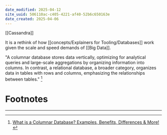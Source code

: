 ```yaml
---
date_modified: 2025-04-12
site_uuid: 506110ac-c405-4221-af40-52b6c650163e
date_created: 2025-04-06
---
```


[[Cassandra]]

It is a rethink of how [[concepts/Explainers for Tooling/Databases]] work given the scale and speed demands of [[Big Data]]. 

"A columnar database stores data vertically, optimizing for analytical queries and large-scale aggregations by organizing information into columns. In contrast, a relational database, a broader category, organizes data in tables with rows and columns, emphasizing the relationships between tables." [^0dd258]

# Footnotes
***
[^0dd258]: [What is a Columnar Database? Examples, Benefits, Differences & More!](https://atlan.com/what-is/columnar-database/#:~:text=A%20columnar%20database%20stores%20data%20vertically%2C%20optimizing%20for%20analytical%20queries,emphasizing%20the%20relationships%20between%20tables.)
